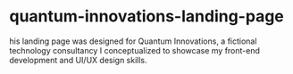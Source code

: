 # quantum-innovations-landing-page
his landing page was designed for Quantum Innovations, a fictional technology consultancy I conceptualized to showcase my front-end development and UI/UX design skills.
